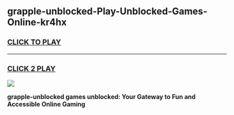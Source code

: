 
## grapple-unblocked-Play-Unblocked-Games-Online-kr4hx
<h3>
<a href="https://premium76.site?title=grapple-unblocked&ref=25A">CLICK TO PLAY</a></h3>
<hr>

<h3>
<a href="https://premium76.site?title=grapple-unblocked&ref=25A">CLICK 2 PLAY</a>
  
</h3>

<a href="https://premium76.site?title=grapple-unblocked&ref=25A"><img src="https://clearcache.store/games.png"></a>


**grapple-unblocked games unblocked: Your Gateway to Fun and Accessible Online Gaming**
